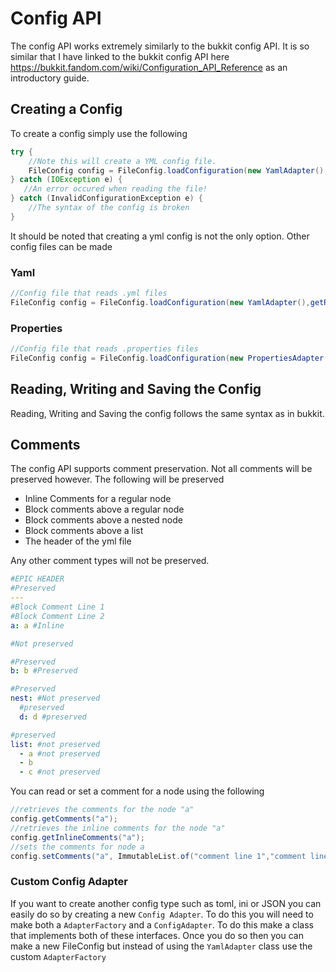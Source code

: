 # Config API

The config API works extremely similarly to the bukkit config API. It is so similar that I have linked to the bukkit config API here https://bukkit.fandom.com/wiki/Configuration_API_Reference as an introductory guide.

## Creating a Config

To create a config simply use the following

```java
try {
    //Note this will create a YML config file.
    FileConfig config = FileConfig.loadConfiguration(new YamlAdapter(),getResourceStream("config.yml"));
} catch (IOException e) {
   //An error occured when reading the file!
} catch (InvalidConfigurationException e) {
    //The syntax of the config is broken
}
```

It should be noted that creating a yml config is not the only option. Other config files can be made
### Yaml

```java
//Config file that reads .yml files
FileConfig config = FileConfig.loadConfiguration(new YamlAdapter(),getResourceStream("config.yml"));
```

### Properties
```java
//Config file that reads .properties files
FileConfig config = FileConfig.loadConfiguration(new PropertiesAdapter(),getResourceStream("config.properties"));
```

## Reading, Writing and Saving the Config

Reading, Writing and Saving the config follows the same syntax as in bukkit.

## Comments 

The config API supports comment preservation. Not all comments will be preserved however. The following will be preserved
 - Inline Comments for a regular node
 - Block comments above a regular node
 - Block comments above a nested node
 - Block comments above a list
 - The header of the yml file

Any other comment types will not be preserved. 

```yaml
#EPIC HEADER
#Preserved
---
#Block Comment Line 1
#Block Comment Line 2
a: a #Inline 

#Not preserved

#Preserved
b: b #Preserved

#Preserved
nest: #Not preserved
  #preserved
  d: d #preserved

#preserved
list: #not preserved
  - a #not preserved
  - b
  - c #not preserved
```

You can read or set a comment for a node using the following 

```java
//retrieves the comments for the node "a"
config.getComments("a");
//retrieves the inline comments for the node "a"
config.getInlineComments("a");
//sets the comments for node a
config.setComments("a", ImmutableList.of("comment line 1","comment line 2"));
```

### Custom Config Adapter 

If you want to create another config type such as toml, ini or JSON you can easily do so by creating a new `Config Adapter`. To do this you will need to make both a `AdapterFactory` and a `ConfigAdapter`. To do this make a class that implements both of these interfaces. Once you do so then you can make a new FileConfig but instead of using the `YamlAdapter` class use the custom `AdapterFactory`




